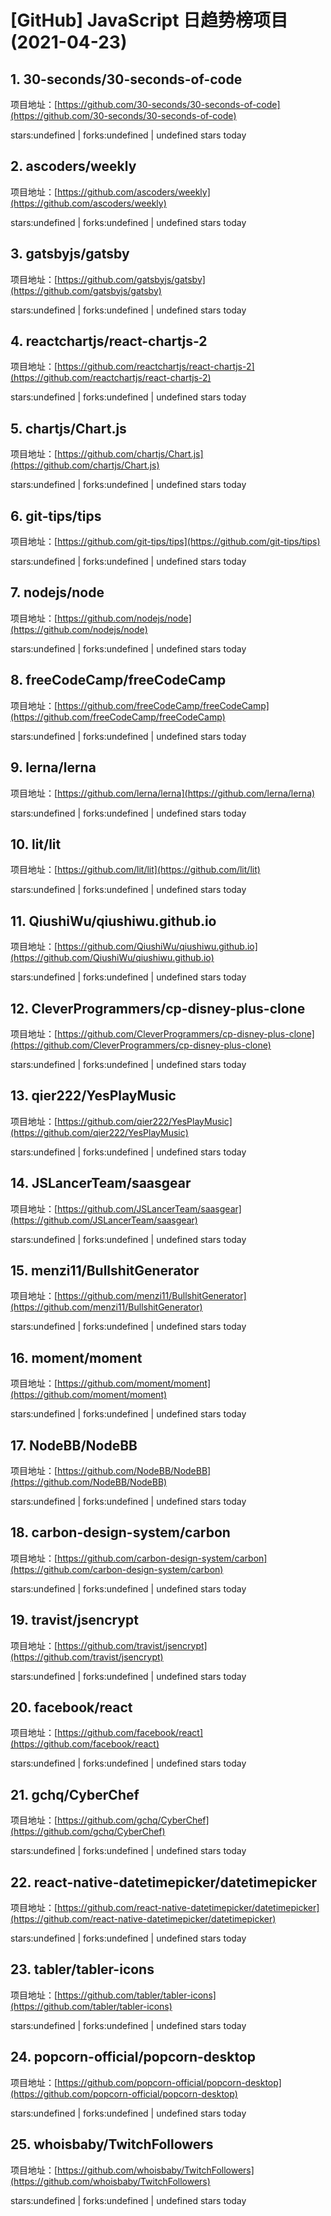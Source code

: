 # [GitHub] JavaScript 日趋势榜项目(2021-04-23)

## 1. 30-seconds/30-seconds-of-code 

项目地址：[https://github.com/30-seconds/30-seconds-of-code](https://github.com/30-seconds/30-seconds-of-code)

stars:undefined | forks:undefined | undefined stars today 



## 2. ascoders/weekly 

项目地址：[https://github.com/ascoders/weekly](https://github.com/ascoders/weekly)

stars:undefined | forks:undefined | undefined stars today 



## 3. gatsbyjs/gatsby 

项目地址：[https://github.com/gatsbyjs/gatsby](https://github.com/gatsbyjs/gatsby)

stars:undefined | forks:undefined | undefined stars today 



## 4. reactchartjs/react-chartjs-2 

项目地址：[https://github.com/reactchartjs/react-chartjs-2](https://github.com/reactchartjs/react-chartjs-2)

stars:undefined | forks:undefined | undefined stars today 



## 5. chartjs/Chart.js 

项目地址：[https://github.com/chartjs/Chart.js](https://github.com/chartjs/Chart.js)

stars:undefined | forks:undefined | undefined stars today 



## 6. git-tips/tips 

项目地址：[https://github.com/git-tips/tips](https://github.com/git-tips/tips)

stars:undefined | forks:undefined | undefined stars today 



## 7. nodejs/node 

项目地址：[https://github.com/nodejs/node](https://github.com/nodejs/node)

stars:undefined | forks:undefined | undefined stars today 



## 8. freeCodeCamp/freeCodeCamp 

项目地址：[https://github.com/freeCodeCamp/freeCodeCamp](https://github.com/freeCodeCamp/freeCodeCamp)

stars:undefined | forks:undefined | undefined stars today 



## 9. lerna/lerna 

项目地址：[https://github.com/lerna/lerna](https://github.com/lerna/lerna)

stars:undefined | forks:undefined | undefined stars today 



## 10. lit/lit 

项目地址：[https://github.com/lit/lit](https://github.com/lit/lit)

stars:undefined | forks:undefined | undefined stars today 



## 11. QiushiWu/qiushiwu.github.io 

项目地址：[https://github.com/QiushiWu/qiushiwu.github.io](https://github.com/QiushiWu/qiushiwu.github.io)

stars:undefined | forks:undefined | undefined stars today 



## 12. CleverProgrammers/cp-disney-plus-clone 

项目地址：[https://github.com/CleverProgrammers/cp-disney-plus-clone](https://github.com/CleverProgrammers/cp-disney-plus-clone)

stars:undefined | forks:undefined | undefined stars today 



## 13. qier222/YesPlayMusic 

项目地址：[https://github.com/qier222/YesPlayMusic](https://github.com/qier222/YesPlayMusic)

stars:undefined | forks:undefined | undefined stars today 



## 14. JSLancerTeam/saasgear 

项目地址：[https://github.com/JSLancerTeam/saasgear](https://github.com/JSLancerTeam/saasgear)

stars:undefined | forks:undefined | undefined stars today 



## 15. menzi11/BullshitGenerator 

项目地址：[https://github.com/menzi11/BullshitGenerator](https://github.com/menzi11/BullshitGenerator)

stars:undefined | forks:undefined | undefined stars today 



## 16. moment/moment 

项目地址：[https://github.com/moment/moment](https://github.com/moment/moment)

stars:undefined | forks:undefined | undefined stars today 



## 17. NodeBB/NodeBB 

项目地址：[https://github.com/NodeBB/NodeBB](https://github.com/NodeBB/NodeBB)

stars:undefined | forks:undefined | undefined stars today 



## 18. carbon-design-system/carbon 

项目地址：[https://github.com/carbon-design-system/carbon](https://github.com/carbon-design-system/carbon)

stars:undefined | forks:undefined | undefined stars today 



## 19. travist/jsencrypt 

项目地址：[https://github.com/travist/jsencrypt](https://github.com/travist/jsencrypt)

stars:undefined | forks:undefined | undefined stars today 



## 20. facebook/react 

项目地址：[https://github.com/facebook/react](https://github.com/facebook/react)

stars:undefined | forks:undefined | undefined stars today 



## 21. gchq/CyberChef 

项目地址：[https://github.com/gchq/CyberChef](https://github.com/gchq/CyberChef)

stars:undefined | forks:undefined | undefined stars today 



## 22. react-native-datetimepicker/datetimepicker 

项目地址：[https://github.com/react-native-datetimepicker/datetimepicker](https://github.com/react-native-datetimepicker/datetimepicker)

stars:undefined | forks:undefined | undefined stars today 



## 23. tabler/tabler-icons 

项目地址：[https://github.com/tabler/tabler-icons](https://github.com/tabler/tabler-icons)

stars:undefined | forks:undefined | undefined stars today 



## 24. popcorn-official/popcorn-desktop 

项目地址：[https://github.com/popcorn-official/popcorn-desktop](https://github.com/popcorn-official/popcorn-desktop)

stars:undefined | forks:undefined | undefined stars today 



## 25. whoisbaby/TwitchFollowers 

项目地址：[https://github.com/whoisbaby/TwitchFollowers](https://github.com/whoisbaby/TwitchFollowers)

stars:undefined | forks:undefined | undefined stars today 



